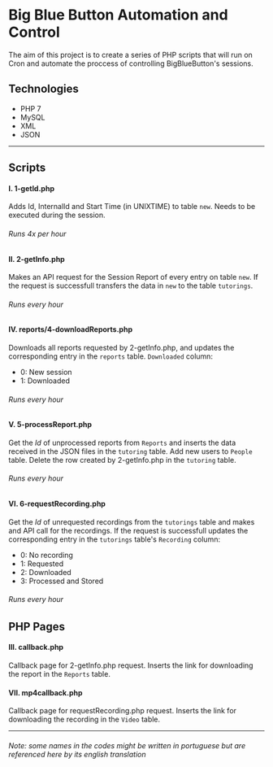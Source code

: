 # Big Blue Button Automation and Control
The aim of this project is to create a series of PHP scripts that will run on Cron and automate the proccess of controlling BigBlueButton's sessions.

## Technologies
- PHP 7
- MySQL
- XML
- JSON

---

## Scripts

#### I. 1-getId.php
Adds Id, InternalId and Start Time (in UNIXTIME) to table `new`. Needs to be executed during the session.
###### Runs 4x per hour

#### II. 2-getInfo.php
Makes an API request for the Session Report of every entry on table `new`. If the request is successfull transfers the data in `new` to the table `tutorings`.
###### Runs every hour

#### IV. reports/4-downloadReports.php
Downloads all reports requested by 2-getInfo.php, and updates the corresponding entry in the `reports` table.
`Downloaded` column:
- 0: New session
- 1: Downloaded
###### Runs every hour

#### V. 5-processReport.php
Get the *Id* of unprocessed reports from `Reports` and inserts the data received in the JSON files in the `tutoring` table. Add new users to `People` table. Delete the row created by 2-getInfo.php in the `tutoring` table.
###### Runs every hour

#### VI. 6-requestRecording.php
Get the *Id* of unrequested recordings from the `tutorings` table and makes and API call for the recordings. If the request is successfull updates the corresponding entry in the `tutorings` table's `Recording` column:
- 0: No recording
- 1: Requested
- 2: Downloaded
- 3: Processed and Stored
###### Runs every hour


## PHP Pages

#### III. callback.php
Callback page for 2-getInfo.php request. Inserts the link for downloading the report in the `Reports` table.

#### VII. mp4callback.php
Callback page for requestRecording.php request. Inserts the link for downloading the recording in the `Video` table.

---
###### Note: some names in the codes might be written in portuguese but are referenced here by its english translation